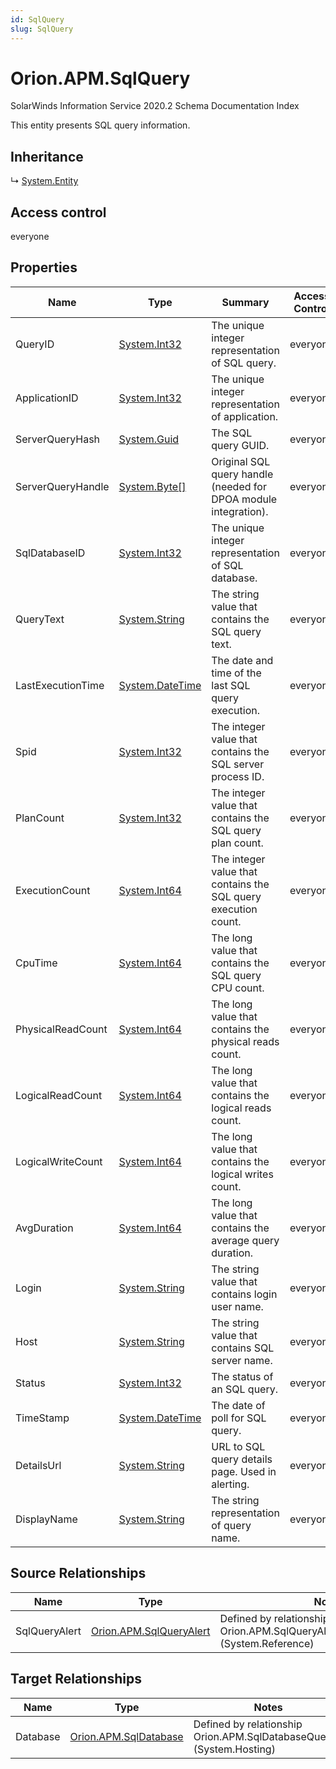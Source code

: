 ```yaml
---
id: SqlQuery
slug: SqlQuery
---
```


# Orion.APM.SqlQuery

SolarWinds Information Service 2020.2 Schema Documentation Index

This entity presents SQL query information.

## Inheritance

↳ [System.Entity](./../System/Entity)

## Access control

everyone

## Properties

| Name | Type | Summary | Access Control |
| ------ | ------ | ------ | ------ |
| QueryID | [System.Int32](https://docs.microsoft.com/en-us/dotnet/api/system.int32) | The unique integer representation of SQL query. | everyone |
| ApplicationID | [System.Int32](https://docs.microsoft.com/en-us/dotnet/api/system.int32) | The unique integer representation of application. | everyone |
| ServerQueryHash | [System.Guid](https://docs.microsoft.com/en-us/dotnet/api/system.guid) | The SQL query GUID. | everyone |
| ServerQueryHandle | [System.Byte[]](https://docs.microsoft.com/en-us/dotnet/api/system.byte) | Original SQL query handle (needed for DPOA module integration). | everyone |
| SqlDatabaseID | [System.Int32](https://docs.microsoft.com/en-us/dotnet/api/system.int32) | The unique integer representation of SQL database. | everyone |
| QueryText | [System.String](https://docs.microsoft.com/en-us/dotnet/api/system.string) | The string value that contains the SQL query text. | everyone |
| LastExecutionTime | [System.DateTime](https://docs.microsoft.com/en-us/dotnet/api/system.datetime) | The date and time of the last SQL query execution. | everyone |
| Spid | [System.Int32](https://docs.microsoft.com/en-us/dotnet/api/system.int32) | The integer value that contains the SQL server process ID. | everyone |
| PlanCount | [System.Int32](https://docs.microsoft.com/en-us/dotnet/api/system.int32) | The integer value that contains the SQL query plan count. | everyone |
| ExecutionCount | [System.Int64](https://docs.microsoft.com/en-us/dotnet/api/system.int64) | The integer value that contains the SQL query execution count. | everyone |
| CpuTime | [System.Int64](https://docs.microsoft.com/en-us/dotnet/api/system.int64) | The long value that contains the SQL query CPU count. | everyone |
| PhysicalReadCount | [System.Int64](https://docs.microsoft.com/en-us/dotnet/api/system.int64) | The long value that contains the physical reads count. | everyone |
| LogicalReadCount | [System.Int64](https://docs.microsoft.com/en-us/dotnet/api/system.int64) | The long value that contains the logical reads count. | everyone |
| LogicalWriteCount | [System.Int64](https://docs.microsoft.com/en-us/dotnet/api/system.int64) | The long value that contains the logical writes count. | everyone |
| AvgDuration | [System.Int64](https://docs.microsoft.com/en-us/dotnet/api/system.int64) | The long value that contains the average query duration. | everyone |
| Login | [System.String](https://docs.microsoft.com/en-us/dotnet/api/system.string) | The string value that contains login user name. | everyone |
| Host | [System.String](https://docs.microsoft.com/en-us/dotnet/api/system.string) | The string value that contains SQL server name. | everyone |
| Status | [System.Int32](https://docs.microsoft.com/en-us/dotnet/api/system.int32) | The status of an SQL query. | everyone |
| TimeStamp | [System.DateTime](https://docs.microsoft.com/en-us/dotnet/api/system.datetime) | The date of poll for SQL query. | everyone |
| DetailsUrl | [System.String](https://docs.microsoft.com/en-us/dotnet/api/system.string) | URL to SQL query details page. Used in alerting. | everyone |
| DisplayName | [System.String](https://docs.microsoft.com/en-us/dotnet/api/system.string) | The string representation of query name. | everyone |

## Source Relationships

| Name | Type | Notes |
| ------ | ------ | ------ |
| SqlQueryAlert | [Orion.APM.SqlQueryAlert](./../Orion.APM/SqlQueryAlert) | Defined by relationship Orion.APM.SqlQueryAlertReferencesSqlQuery (System.Reference) |

## Target Relationships

| Name | Type | Notes |
| ------ | ------ | ------ |
| Database | [Orion.APM.SqlDatabase](./../Orion.APM/SqlDatabase) | Defined by relationship Orion.APM.SqlDatabaseQueries (System.Hosting) |


